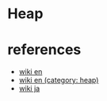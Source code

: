 # Heap



# references
- [wiki en](https://en.wikipedia.org/wiki/Heap_(data_structure))
- [wiki en (category: heap)](https://en.wikipedia.org/wiki/Category:Heaps_(data_structures))
- [wiki ja](https://ja.wikipedia.org/wiki/%E3%83%92%E3%83%BC%E3%83%97)
